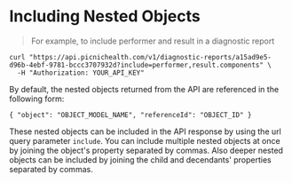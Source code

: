 # Including Nested Objects

> For example, to include performer and result in a diagnostic report

```shell
curl "https://api.picnichealth.com/v1/diagnostic-reports/a15ad9e5-d96b-4ebf-9781-bccc3707932d?include=performer,result.components" \
  -H "Authorization: YOUR_API_KEY"
```

By default, the nested objects returned from the API are referenced in the following form:

`{ "object": "OBJECT_MODEL_NAME", "referenceId": "OBJECT_ID" }`

These nested objects can be included in the API response by using the url query parameter `include`. You can include multiple nested objects at once by joining the object's property separated by commas. Also deeper nested objects can be included by joining the child and decendants' properties separated by commas.


